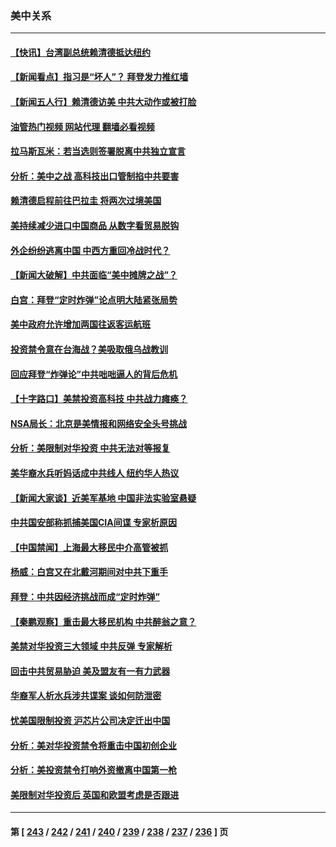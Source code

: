 ### 美中关系
---
#### [【快讯】台湾副总统赖清德抵达纽约](../../pages/nf1412576/n14053043.md?08131245) 
#### [【新闻看点】指习是“坏人”？ 拜登发力推红墙](../../pages/nf1412576/n14052915.md?08131245) 
#### [【新闻五人行】赖清德访美 中共大动作或被打脸](../../pages/nf1412576/n14052993.md?08131245) 
#### [油管热门视频 网站代理 翻墙必看视频](http://138.2.39.72:81/youtube.html?epic-marker?08131245)
#### [拉马斯瓦米：若当选则签署脱离中共独立宣言](../../pages/nf1412576/n14052976.md?08131245) 
#### [分析：美中之战 高科技出口管制掐中共要害](../../pages/nf1412576/n14050693.md?08131245) 
#### [赖清德启程前往巴拉圭 将两次过境美国](../../pages/nf1412576/n14052933.md?08131245) 
#### [美持续减少进口中国商品 从数字看贸易脱钩](../../pages/nf1412576/n14052943.md?08131245) 
#### [外企纷纷逃离中国 中西方重回冷战时代？](../../pages/nf1412576/n14052564.md?08131245) 
#### [【新闻大破解】中共面临“美中摊牌之战”？](../../pages/nf1412576/n14052585.md?08131245) 
#### [白宫：拜登“定时炸弹”论点明大陆紧张局势](../../pages/nf1412576/n14052605.md?08131245) 
#### [美中政府允许增加两国往返客运航班](../../pages/nf1412576/n14052589.md?08131245) 
#### [投资禁令意在台海战？美吸取俄乌战教训](../../pages/nf1412576/n14052520.md?08131245) 
#### [回应拜登“炸弹论”中共咄咄逼人的背后危机](../../pages/nf1412576/n14052546.md?08131245) 
#### [【十字路口】美禁投资高科技 中共战力瘫痪？](../../pages/nf1412576/n14052371.md?08131245) 
#### [NSA局长：北京是美情报和网络安全头号挑战](../../pages/nf1412576/n14052527.md?08131245) 
#### [分析：美限制对华投资 中共无法对等报复](../../pages/nf1412576/n14052511.md?08131245) 
#### [美华裔水兵听妈话成中共线人 纽约华人热议](../../pages/nf1412576/n14052086.md?08131245) 
#### [【新闻大家谈】近美军基地 中国非法实验室悬疑](../../pages/nf1412576/n14052372.md?08131245) 
#### [中共国安部称抓捕美国CIA间谍 专家析原因](../../pages/nf1412576/n14052322.md?08131245) 
#### [【中国禁闻】上海最大移民中介高管被抓](../../pages/nf1412576/n14051575.md?08131245) 
#### [杨威：白宫又在北戴河期间对中共下重手](../../pages/nf1412576/n14051964.md?08131245) 
#### [拜登：中共因经济挑战而成“定时炸弹”](../../pages/nf1412576/n14051890.md?08131245) 
#### [【秦鹏观察】重击最大移民机构 中共醉翁之意？](../../pages/nf1412576/n14051840.md?08131245) 
#### [美禁对华投资三大领域 中共反弹 专家解析](../../pages/nf1412576/n14051724.md?08131245) 
#### [回击中共贸易胁迫 美及盟友有一有力武器](../../pages/nf1412576/n14051824.md?08131245) 
#### [华裔军人析水兵涉共谍案 谈如何防泄密](../../pages/nf1412576/n14050492.md?08131245) 
#### [忧美国限制投资 沪芯片公司决定迁出中国](../../pages/nf1412576/n14051826.md?08131245) 
#### [分析：美对华投资禁令将重击中国初创企业](../../pages/nf1412576/n14051779.md?08131245) 
#### [分析：美投资禁令打响外资撤离中国第一枪](../../pages/nf1412576/n14051756.md?08131245) 
#### [美限制对华投资后 英国和欧盟考虑是否跟进](../../pages/nf1412576/n14051755.md?08131245) 

---
#### 第 [ [243](./243.md?08131245) / [242](./242.md?08131245) / [241](./241.md?08131245) / [240](./240.md?08131245) / [239](./239.md?08131245) / [238](./238.md?08131245) / [237](./237.md?08131245) / [236](./236.md?08131245) ] 页
